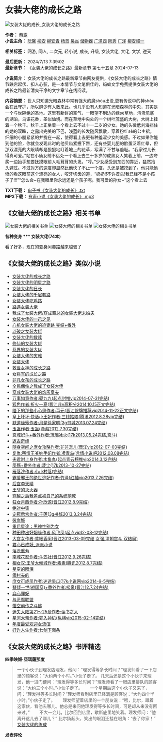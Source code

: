 # 女装大佬的成长之路

![女装大佬的成长_女装大佬的成长之路](https://image.ebookcdn.com/images/0635199b0fcfdb5823d52d3baec429f7.jpg)

**作者：** [蔡露](https://www.171xs.cc/author/蔡露.shtml)  
**小说主角：** [阮馨](https://www.171xs.cc/character/阮馨.shtml) [柳安](https://www.171xs.cc/character/柳安.shtml) [柳安青](https://www.171xs.cc/character/柳安青.shtml) [杨景](https://www.171xs.cc/character/杨景.shtml) [昊焱](https://www.171xs.cc/character/昊焱.shtml) [储物器](https://www.171xs.cc/character/储物器.shtml) [广泽西](https://www.171xs.cc/character/广泽西.shtml) [阮秀](https://www.171xs.cc/character/阮秀.shtml) [广泽](https://www.171xs.cc/character/广泽.shtml) [柳安祁一](https://www.171xs.cc/character/柳安祁一.shtml)  

**相关标签：** 网游, 同人, 二次元, 轻小说, 成长, 升级, 女装大佬, 大佬, 文学, 逆天  

**最后更新：** 2024/7/13 7:39:02  
**最新章节：** 《女装大佬的成长之路》最新章节 第七十五章 2024-07-13  

**小说简介：** 女装大佬的成长之路最新章节由网友提供，《女装大佬的成长之路》情节跌宕起伏、扣人心弦，是一本情节与文笔俱佳的，蚂蚁文学免费提供女装大佬的成长之路最新清爽干净的文字章节在线阅读。  

**内容摘要：** 世人只知道光暗森林中常有强大的魔shòu出没,更有传说中的神shòu会在此守护，所以鲜少有人敢来此。也几乎没有人知道在光暗森林的中央，其实是一个与世隔绝的圣地。这里有新鲜的空气，一眼望不到边的绿sè草地，清澈见底的湖泊，鸟语花香，圣似仙境。而在草地中央处的一个树叶茂盛的大树，大树上挂着一个秋千。秋千上正坐着一个看上去不过十一二岁的少女。她的头微低刘海挡住的她的双眸，之露出完美的下巴，浅蓝的长发随风飘散，穿着粉红sè的公主裙，纤细的小腿紧紧的并拢在一起，使得看上去更有种羞涩少女的美感。不过如果你能到他的脸，你就会发现此时的他贝齿紧抿下唇，还有些婴儿肥的脸蛋泛着红晕，但那双漂亮的大眼睛却是狠狠地盯着地上的花草，写满了不甘与羞耻。“我家过儿长得真可爱。”站在小仙女前不远处一个看上去三十多岁的成熟女人笑着上前，一边夸奖一边抬手想要抚摸眼前人毛茸茸的头发。“哼。”少女感受到东西的靠近，猛然抬头避过。不过对方的速度却显然比他快了不止一个度，头还是被摸到了。他只能愤愤的看这眼前这个漂亮的女人，咬牙切齿的道，“奶奶!!不许摸头!我已经不是小孩子了!!!”“怎么会~在我眼里你永远还是个孩子呢。我可爱的孙女~”这个看上去  

**TXT下载：** [电子书《女装大佬的成长》.txt](https://www.poyi.cc/download.html#txt)  
**MP3下载：** [有声小说《女装大佬的成长》.mp3](https://www.poyi.cc/download.html#mp3)  

## 《女装大佬的成长之路》相关书单
![女装大佬的相关书单](https://image.ebookcdn.com/small/d7a6d028af18f41621563519241d23b0.jpg) 
![女装大佬的相关书单](https://image.ebookcdn.com/small/40761dad9df0a1721a95f082059c768b.jpg) 
![女装大佬的相关书单](https://image.ebookcdn.com/small/1398e657d4ae4c407767bc35e7605b25.jpg)  

**各种变身 *** 女装大佬(74本)**

看了好多，现在的变身问套路越来越骚了  

## 《女装大佬的成长之路》类似小说
- [女装大佬的成长之路](https://q.171xs.cc/book/94_180649_42662506.shtml)
- [女装大佬的明星之路](https://z.171xs.cc/book/94_402601_62129183.shtml)
- [女装大佬的日长](https://o.171xs.cc/book/94_2524874_56409432.shtml)
- [女装大佬的千层套路](https://m.171xs.cc/book/94_5462083_56919940.shtml)
- [女装大佬吃鸡路](https://d.171xs.cc/book/94_375821_16161161.shtml)
- [路遇女装大佬](https://z.171xs.cc/book/94_5962763_32875881.shtml)
- [我成了女装大佬/穿成霸总的女装大佬未婚夫](https://q.171xs.cc/book/94_10182802_67207364.shtml)
- [女装大佬的一己之见](https://f.171xs.cc/book/94_2620555_56919907.shtml)
- [心机女装大佬的追妻路 完结+番外](https://j.171xs.cc/book/94_10122763_67156397.shtml)
- [斗破之女装大佬](https://n.171xs.cc/book/94_189514_3542461.shtml)
- [女装大佬的救赎](https://d.171xs.cc/book/94_2979773_15917177.shtml)
- [修仙的女装大佬](https://q.171xs.cc/book/94_1147298_43601704.shtml)
- [忍界的女装大佬](https://f.171xs.cc/book/94_613208_29382501.shtml)
- [女装大佬的灾难](https://n.171xs.cc/book/94_272541_38637937.shtml)
- [女装大佬](https://v.171xs.cc/book/94_84848_20512851.shtml)
- [救世女神的成长之路](https://n.171xs.cc/book/94_4936624_627653.shtml)
- [女将军的成长之路](https://v.171xs.cc/book/94_707209_1846411.shtml)
- [非凡女孩的成长之路](https://o.171xs.cc/book/94_192032_64707384.shtml)
- [全民偶像之我成了女装大佬](https://t.171xs.cc/book/94_539569_212777.shtml)
- [穿成女装大佬的炮灰皇夫](https://v.171xs.cc/book/94_1229900_62381379.shtml)
- [万事如意作者:晏九九(起点封推vip2014-07-31完结)](https://k.171xs.cc/book/94_4829177_34088714.shtml)
- [狐色作者:折火一夏(晋江非v高积分2014.10.15正文完结)](https://b.171xs.cc/book/94_4829182_65512045.shtml)
- [陛下的那些小心思作者:耳元(晋江银牌推荐vip2014-11-22正文完结)](https://q.171xs.cc/book/94_4829187_64140924.shtml)
- [皇上坏坏:快活小王妃作者:三钱姑娘(腾讯2012.8.28vip完结)](https://l.171xs.cc/book/94_4829190_65358161.shtml)
- [默道缘殇作者:月是徐家明(3g书城2013.07.24完结)](https://g.171xs.cc/book/94_4829193_10025892.shtml)
- [玉蛊作者:玉蛊(潇湘2012.7.30完结)](https://w.171xs.cc/book/94_4829197_65481724.shtml)
- [宫城妃斗+番外作者:琉璃冰火(17k2013.05.24完结,宫斗)](https://t.171xs.cc/book/94_4829199_14949993.shtml)
- [返古奇缘](https://v.171xs.cc/book/94_4829202_64140929.shtml)
- [随身空间之庶女攻略作者:非非宠儿(晋江vip2012-07-03完结)](https://k.171xs.cc/book/94_4829205_65307148.shtml)
- [复仇:残情王爷妙手妃作者:凌青鸟(言情小说吧2012.08.08完结)](https://x.171xs.cc/book/94_4829209_64140931.shtml)
- [夫君附上身作者:木鱼丸(起点青云榜推vip2014.3.12完结)](https://f.171xs.cc/book/94_4829215_65395725.shtml)
- [凤殇+番外作者:凌尘(17k2013-10-27完结)](https://z.171xs.cc/book/94_4829223_64140933.shtml)
- [雁落沙作者:小小村落(完结)](https://a.171xs.cc/book/94_4829227_64140934.shtml)
- [霸爱邪王的绝世逃妃作者:竹泽(红袖vip2013.7.26完结)](https://r.171xs.cc/book/94_4829232_15088285.shtml)
- [后宫李天晴](https://v.171xs.cc/book/94_4829234_39394545.shtml)
- [王爷的灭火器](https://k.171xs.cc/book/94_4829240_39759886.shtml)
- [穿越之后我差点被自己的系统萌死](https://v.171xs.cc/book/94_4829244_25493983.shtml)
- [狂女月西作者:孙欣源(晋江2012.8.9完结)](https://d.171xs.cc/book/94_4829250_65512047.shtml)
- [绝对中锋](https://w.171xs.cc/book/94_4829252_62827280.shtml)
- [宠冠后宫作者:千莲(3g书城2013.3.24完结)](https://f.171xs.cc/book/94_4829254_16796213.shtml)
- [彼岸城](https://h.171xs.cc/book/94_4829256_65395727.shtml)
- [重启星途：男神性别为女](https://z.171xs.cc/book/94_4829257_62827283.shtml)
- [种田种出好姻缘作者:风飞凤(起点vip12-08-12完结)](https://v.171xs.cc/book/94_4829259_61257789.shtml)
- [大宫女作者:芸帐香闺(晋江2013-03-09完结,女强,清朝宫斗,双结局)](https://v.171xs.cc/book/94_4829264_15072845.shtml)
- [君心已成妖_派派小说](https://r.171xs.cc/book/94_4829266_3113023.shtml)
- [落蕊重芳](https://e.171xs.cc/book/94_4829269_27444980.shtml)
- [南城花影作者:斗笠社(晋江2012.9.26完结)](https://v.171xs.cc/book/94_4829272_65268965.shtml)
- [相女叹:王爷太倾城作者:素素(腾讯2012.8.7完结)](https://e.171xs.cc/book/94_4829276_65512048.shtml)
- [星空的眼泪](https://q.171xs.cc/book/94_4829280_64140950.shtml)
- [傻村夫的](https://v.171xs.cc/book/94_4829282_21426049.shtml)
- [庶女可成凤作者:迷途呆瓜(17k小说网vip2014-6-5完结)](https://l.171xs.cc/book/94_4829287_65394301.shtml)
- [琴倾一世(战国穿)+番外作者:松泉(晋江12.7.24完结)](https://r.171xs.cc/book/94_4829289_65358167.shtml)
- [弃心罪妃](https://k.171xs.cc/book/94_4829290_62827294.shtml)
- [与恶魔联盟](https://d.171xs.cc/book/94_4829291_32650101.shtml)
- [悟空前传之斗佛](https://f.171xs.cc/book/94_4829297_32650103.shtml)
- [迷失大陆第21～25章作者:读书之人](https://f.171xs.cc/book/94_4829298_65512049.shtml)
- [星河大帝作者:梦入神机(纵横vip2015-02-14完结)](https://y.171xs.cc/book/94_4829309_48579178.shtml)
- [年度最受欢迎女流氓](https://q.171xs.cc/book/94_4829311_62827300.shtml)
- [奸诈人生作者:七剑下面条](https://r.171xs.cc/book/94_4829315_62827301.shtml)

## 《女装大佬的成长之路》书评精选
**四季映姬·亞瑪薩那度**  
> 一个小伙子到理发店理发，他问：“理发得等多长时间？”理发师看了一下店里的顾客说：“大约两个小时。”小伙子走了。 几天后还是这个小伙子来理发，他一进门便问：“理发得等多长时间？”理发师看了一眼店里排队的顾客说：“大约三个小时。”小伙子走了。　　 一个星期后这个小伙子又来了，问：“理发得等多长时间？”理发师看到店里已经满是顾客说：“大约四个半小时。”小伙子走了。　　 理发师望着店里的一个朋友说：“喂，比尔，跟着这家伙，看他去哪儿。他总是来问他理发得等多长时间，可是却从来没有回来过。”　　 不大一会儿，比尔回到店里，歇斯底里地笑着。理发师问：“他离开这儿去了哪儿？” 比尔扬起头，笑出的眼泪还挂在眼角：“去了你家！”  
> [女装大佬的练成](https://a.171xs.cc/book/94_180649_19065488.shtml)  

**发表评论**  

